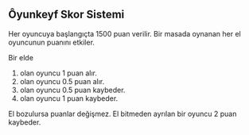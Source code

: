 ## Ôyunkeyf Skor Sistemi

Her oyuncuya başlangıçta 1500 puan verilir. Bir masada oynanan her el oyuncunun puanını etkiler.

Bir elde 

1. olan oyuncu 1 puan alır. 
2. olan oyuncu 0.5 puan alır.
3. olan oyuncu 0.5 puan kaybeder.
4. olan oyuncu 1 puan kaybeder.

El bozulursa puanlar değişmez. El bitmeden ayrılan bir oyuncu 2 puan kaybeder.
